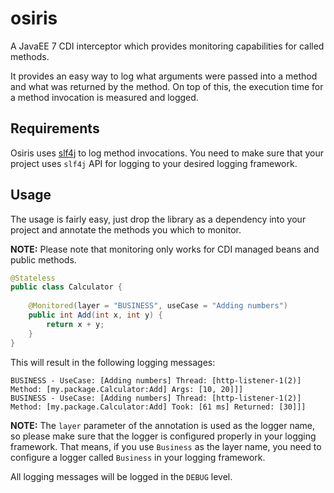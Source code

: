 osiris
======

A JavaEE 7 CDI interceptor which provides monitoring capabilities for called methods. 

It provides an easy way to log what arguments were passed into a method and what was returned by the method.
On top of this, the execution time for a method invocation is measured and logged.

## Requirements ##
Osiris uses [slf4j](http://slf4j.org) to log method invocations. You need to make sure that your project uses `slf4j` API for logging to your desired logging framework.

## Usage ##
The usage is fairly easy, just drop the library as a dependency into your project and annotate the methods you which to monitor.

__NOTE:__ Please note that monitoring only works for CDI managed beans and public methods.

```java
@Stateless
public class Calculator {
    
    @Monitored(layer = "BUSINESS", useCase = "Adding numbers")
    public int Add(int x, int y) {
        return x + y;
    }
}
```

This will result in the following logging messages:

    BUSINESS - UseCase: [Adding numbers] Thread: [http-listener-1(2)] Method: [my.package.Calculator:Add] Args: [10, 20]]]
    BUSINESS - UseCase: [Adding numbers] Thread: [http-listener-1(2)] Method: [my.package.Calculator:Add] Took: [61 ms] Returned: [30]]]
    
__NOTE:__ The `layer` parameter of the annotation is used as the logger name, so please make sure that the logger is configured properly in your logging framework. That means, if you use `Business` as the layer name, you need to configure a logger called `Business` in your logging framework. 

All logging messages will be logged in the `DEBUG` level.
